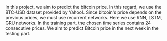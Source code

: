 In this project, we aim to predict the bitcoin price. In this regard, we use the BTC-USD dataset provided by Yahoo!. 
Since bitcoin's price depends on the previous prices, we must use recurrent networks. 
Here we use RNN, LSTM, GRU networks. 
In the training part, the chosen time series contains 24 consecutive prices. We aim to predict Bitcoin price in the next week in the testing part. 
